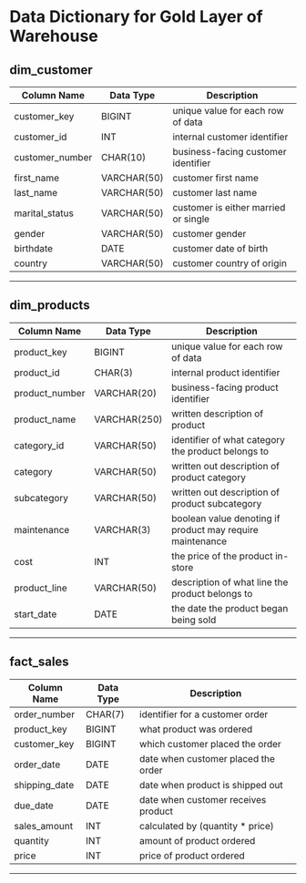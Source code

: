 # Data Dictionary for Gold Layer of Warehouse

dim_customer
------------------------------------------------------------------------
| Column Name     | Data Type   | Description                          | 
|-----------------|-------------|--------------------------------------|
| customer_key    | BIGINT      | unique value for each row of data    |
| customer_id     | INT         | internal customer identifier         |
| customer_number | CHAR(10)    | business-facing customer identifier  |
| first_name      | VARCHAR(50) | customer first name                  |
| last_name       | VARCHAR(50) | customer last name                   |
| marital_status  | VARCHAR(50) | customer is either married or single |
| gender          | VARCHAR(50) | customer gender                      |
| birthdate       | DATE        | customer date of birth               |
| country         | VARCHAR(50) | customer country of origin           |
------------------------------------------------------------------------

dim_products
---------------------------------------------------------------------------------------------
| Column Name    | Data Type    | Description                                               |
|----------------|--------------|-----------------------------------------------------------|
| product_key    | BIGINT       | unique value for each row of data                         |
| product_id     | CHAR(3)      | internal product identifier                               |
| product_number | VARCHAR(20)  | business-facing product identifier                        |
| product_name   | VARCHAR(250) | written description of product                            |
| category_id    | VARCHAR(50)  | identifier of what category the product belongs to        |
| category       | VARCHAR(50)  | written out description of product category               |
| subcategory    | VARCHAR(50)  | written out description of product subcategory            |
| maintenance    | VARCHAR(3)   | boolean value denoting if product may require maintenance |
| cost           | INT          | the price of the product in-store                         |
| product_line   | VARCHAR(50)  | description of what line the product belongs to           |
| start_date     | DATE         | the date the product began being sold                     |
---------------------------------------------------------------------------------------------

fact_sales
-------------------------------------------------------------------
| Column Name   | Data Type | Description                         |
|---------------|-----------|-------------------------------------|
| order_number  | CHAR(7)   | identifier for a customer order     |
| product_key   | BIGINT    | what product was ordered            |
| customer_key  | BIGINT    | which customer placed the order     |
| order_date    | DATE      | date when customer placed the order |
| shipping_date | DATE      | date when product is shipped out    |
| due_date      | DATE      | date when customer receives product |
| sales_amount  | INT       | calculated by (quantity * price)    |
| quantity      | INT       | amount of product ordered           |
| price         | INT       | price of product ordered            |
-------------------------------------------------------------------


